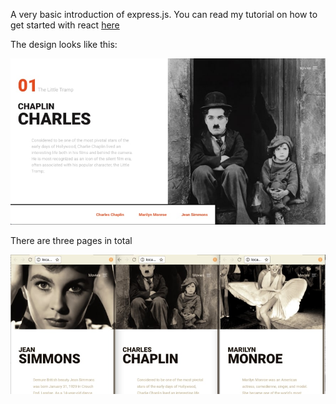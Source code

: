 
A very basic introduction of express.js. You can read my tutorial on how to get started with react [here]()

The design looks like this: 

![](./thumb-1.jpg)

There are three pages in total

![](./thumb-2.jpg)